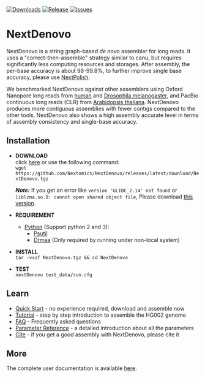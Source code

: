 [![Downloads](https://img.shields.io/github/downloads/Nextomics/NextDenovo/total?logo=github)](https://github.com/Nextomics/NextDenovo/releases/download/v2.3.1/NextDenovo.tgz)
[![Release](https://img.shields.io/github/release/Nextomics/NextDenovo.svg)](https://github.com/Nextomics/NextDenovo/releases)
[![Issues](https://img.shields.io/github/issues/Nextomics/NextDenovo.svg)](https://github.com/Nextomics/NextDenovo/issues)

# NextDenovo
NextDenovo is a string graph-based *de novo* assembler for long reads. It uses a "correct-then-assemble" strategy similar to canu, but requires significantly less computing resources and storages. After assembly, the per-base accuracy is about 98-99.8%, to further improve single base accuracy, please use [NextPolish](https://github.com/Nextomics/NextPolish).

We benchmarked NextDenovo against other assemblers using Oxford Nanopore long reads from [human](https://nextdenovo.readthedocs.io/en/latest/TEST2.html) and [Drosophila melanogaster](https://nextdenovo.readthedocs.io/en/latest/TEST4.html), and PacBio continuous long reads (CLR) from [Arabidopsis thaliana](https://nextdenovo.readthedocs.io/en/latest/TEST3.html). NextDenovo produces more contiguous assemblies with fewer contigs compared to the other tools. NextDenovo also shows a high assembly accurate level in terms of assembly consistency and single-base accuracy.

## Installation

* **DOWNLOAD**   
click [here](https://github.com/Nextomics/NextDenovo/releases/latest/download/NextDenovo.tgz) or use the following command:   
`wget https://github.com/Nextomics/NextDenovo/releases/latest/download/NextDenovo.tgz`   

	***Note:*** If you get an error like `version 'GLIBC_2.14' not found` or `liblzma.so.0: cannot open shared object file`, Please download [this version](https://github.com/Nextomics/NextDenovo/releases/latest/download/NextDenovo-CentOS6.9.tgz).

* **REQUIREMENT**
	* [Python](https://www.python.org/download/releases/) (Support python 2 and 3):
		* [Psutil](https://psutil.readthedocs.io/en/latest/)
		* [Drmaa](https://github.com/pygridtools/drmaa-python) (Only required by running under non-local system)

* **INSTALL**  
`tar -vxzf NextDenovo.tgz && cd NextDenovo`

* **TEST**  
`nextDenovo test_data/run.cfg`

## Learn

* [Quick Start](https://nextdenovo.readthedocs.io/en/latest/QSTART.html#quick-start) - no experience required, download and assemble now
* [Tutorial](https://nextdenovo.readthedocs.io/en/latest/TEST1.html) - step by step introduction to assemble the HG002 genome
* [FAQ](https://nextdenovo.readthedocs.io/en/latest/FAQ.html) - Frequently asked questions
* [Parameter Reference](https://nextdenovo.readthedocs.io/en/latest/OPTION.html) - a detailed introduction about all the parameters
* [Cite](https://nextdenovo.readthedocs.io/en/latest/QSTART.html#cite) - if you get a good assembly with NextDenovo, please cite it

## More

The complete user documentation is available [here](https://nextdenovo.readthedocs.io/en/latest/).